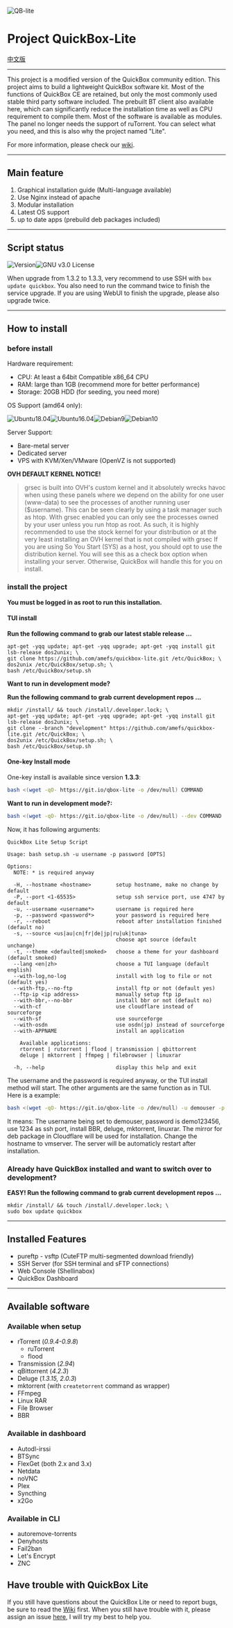 

![QB-lite](https://i.loli.net/2019/09/16/nqx5mwdDVW3lY6a.png)

# Project QuickBox-Lite

[中文版](https://github.com/amefs/quickbox-lite/blob/master/README_zh.md)

---

This project is a modified version of the QuickBox community edition. This project aims to build a lightweight QuickBox software kit. Most of the functions of QuickBox CE are retained, but only the most commonly used stable third party software included. The prebuilt BT client also available here, which can significantly reduce the installation time as well as CPU requirement to compile them. Most of the software is available as modules. The panel no longer needs the support of ruTorrent. You can select what you need, and this is also why the project named "Lite".

For more information, please check our [wiki](https://github.com/amefs/quickbox-lite/wiki).

---

## Main feature

1. Graphical installation guide (Multi-language available)
2. Use Nginx instead of apache
3. Modular installation
4. Latest OS support
5. up to date apps (prebuild deb packages included)

---

## Script status

![Version](https://img.shields.io/badge/version-1.3.5-orange?style=flat-square)![GNU v3.0 License](https://img.shields.io/badge/license-GNU%20v3.0%20License-blue.svg?style=flat-square)

When upgrade from 1.3.2 to 1.3.3, very recommend to use SSH with `box update quickbox`. You also need to run the command twice to finish the service upgrade. If you are using WebUI to finish the upgrade, please also upgrade twice.

---

## How to install

### before install

Hardware requirement:

- CPU: At least a 64bit Compatible x86_64 CPU
- RAM: large than 1GB (recommend more for better performance)
- Storage: 20GB HDD (for seeding, you need more)

OS Support (amd64 only):

![Ubuntu18.04](https://img.shields.io/badge/Ubuntu%2018.04-passing-brightgreen.svg?style=flat-square)![Ubuntu16.04](https://img.shields.io/badge/Ubuntu%2016.04-passing-brightgreen.svg?style=flat-square)![Debian9](https://img.shields.io/badge/Debian%209-passing-brightgreen.svg?style=flat-square)![Debian10](https://img.shields.io/badge/Debian%2010-passing-brightgreen.svg?style=flat-square)

Server Support:

- Bare-metal server
- Dedicated server
- VPS with KVM/Xen/VMware (OpenVZ is not supported)

**OVH DEFAULT KERNEL NOTICE!**

> grsec is built into OVH's custom kernel and it absolutely wrecks havoc when using these panels where we depend on the ability for one user (www-data) to see the processes of another running user ($username).
> This can be seen clearly by using a task manager such as htop.
> With grsec enabled you can only see the processes owned by your user unless you run htop as root. As such, it is highly recommended to use the stock kernel for your distribution or at the very least installing an OVH kernel that is not compiled with grsec
> If you are using So You Start (SYS) as a host, you should opt to use the distribution kernel. You will see this as a check box option when installing your server. Otherwise, QuickBox will handle this for you on install.

### install the project

**You must be logged in as root to run this installation.**

#### **TUI install**

**Run the following command to grab our latest stable release ...**

```
apt-get -yqq update; apt-get -yqq upgrade; apt-get -yqq install git lsb-release dos2unix; \
git clone https://github.com/amefs/quickbox-lite.git /etc/QuickBox; \
dos2unix /etc/QuickBox/setup.sh; \
bash /etc/QuickBox/setup.sh

```

**Want to run in development mode?**

**Run the following command to grab current development repos ...**

```
mkdir /install/ && touch /install/.developer.lock; \
apt-get -yqq update; apt-get -yqq upgrade; apt-get -yqq install git lsb-release dos2unix; \
git clone --branch "development" https://github.com/amefs/quickbox-lite.git /etc/QuickBox; \
dos2unix /etc/QuickBox/setup.sh; \
bash /etc/QuickBox/setup.sh
```

#### **One-key Install mode**

One-key install is available since version **1.3.3**:

```bash
bash <(wget -qO- https://git.io/qbox-lite -o /dev/null) COMMAND
```

**Want to run in development mode?:**

```bash
bash <(wget -qO- https://git.io/qbox-lite -o /dev/null) --dev COMMAND
```

Now, it has following arguments:

```
QuickBox Lite Setup Script

Usage: bash setup.sh -u username -p password [OPTS]

Options:
  NOTE: * is required anyway

  -H, --hostname <hostname>        setup hostname, make no change by default
  -P, --port <1-65535>             setup ssh service port, use 4747 by default
  -u, --username <username*>       username is required here
  -p, --password <password*>       your password is required here
  -r, --reboot                     reboot after installation finished (default no)
  -s, --source <us|au|cn|fr|de|jp|ru|uk|tuna>  
                                   choose apt source (default unchange)
  -t, --theme <defaulted|smoked>   choose a theme for your dashboard (default smoked)
  --lang <en|zh>                   choose a TUI language (default english)
  --with-log,no-log                install with log to file or not (default yes)
  --with-ftp,--no-ftp              install ftp or not (default yes)
  --ftp-ip <ip address>            manually setup ftp ip
  --with-bbr,--no-bbr              install bbr or not (default no)
  --with-cf                        use cloudflare instead of sourceforge
  --with-sf                        use sourceforge
  --with-osdn                      use osdn(jp) instead of sourceforge
  --with-APPNAME                   install an application

    Available applications:
    rtorrent | rutorrent | flood | transmission | qbittorrent
    deluge | mktorrent | ffmpeg | filebrowser | linuxrar

  -h, --help                       display this help and exit
```

The username and the password is required anyway, or the TUI install method will start. The other arguments are the same function as in TUI. Here is a example:

```bash
bash <(wget -qO- https://git.io/qbox-lite -o /dev/null) -u demouser -p demo123456 --with-ffmpeg -P 1234 --with-bbr --with-deluge --with-mktorrent --with-linuxrar --with-cf --hostname vmserver --reboot
```

It means: The username being set to demouser, password is demo123456, use 1234 as ssh port, install BBR, deluge, mktorrent, linuxrar. The mirror for deb package in Cloudflare will be used for installation. Change the hostname to vmserver. The server will be automaticly restart after installation.

### Already have QuickBox installed and want to switch over to development?

**EASY! Run the following command to grab current development repos ...**

```
mkdir /install/ && touch /install/.developer.lock; \
sudo box update quickbox
```

---

## Installed Features

- pureftp - vsftp (CuteFTP multi-segmented download friendly)
- SSH Server (for SSH terminal and sFTP connections)
- Web Console (Shellinabox)
- QuickBox Dashboard

---

## Available software

### Available when setup

- rTorrent (*0.9.4-0.9.8*)
  - ruTorrent
  - flood
- Transmission (*2.94*)
- qBittorrent (*4.2.3*)
- Deluge (*1.3.15, 2.0.3*)
- mktorrent (with `createtorrent` command as wrapper)
- FFmpeg
- Linux RAR
- File Browser
- BBR

### Available in dashboard

- Autodl-irssi
- BTSync
- FlexGet (both 2.x and 3.x)
- Netdata
- noVNC
- Plex
- Syncthing
- x2Go

### Available in CLI

- autoremove-torrents
- Denyhosts
- Fail2ban
- Let's Encrypt
- ZNC

## Have trouble with QuickBox Lite

If you still have questions about the QuickBox Lite or need to report bugs, be sure to read the [Wiki](https://github.com/amefs/quickbox-lite/wiki) first. When you still have trouble with it, please assign an issue [here](https://github.com/amefs/quickbox-lite/issues/new), I will try my best to help you.

